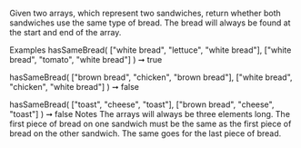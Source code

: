 Given two arrays, which represent two sandwiches, return whether both sandwiches use the same type of bread. The bread will always be found at the start and end of the array.

Examples
hasSameBread(
  ["white bread", "lettuce", "white bread"],
  ["white bread", "tomato", "white bread"]
) ➞ true

hasSameBread(
  ["brown bread", "chicken", "brown bread"],
  ["white bread", "chicken", "white bread"]
) ➞ false

hasSameBread(
  ["toast", "cheese", "toast"],
  ["brown bread", "cheese", "toast"]
) ➞ false
Notes
The arrays will always be three elements long.
The first piece of bread on one sandwich must be the same as the first piece of bread on the other sandwich. The same goes for the last piece of bread.